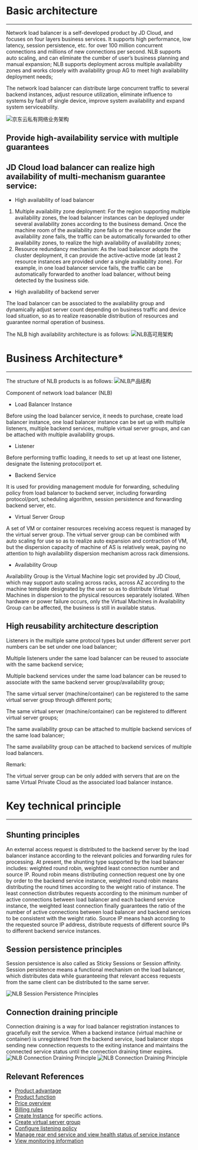# Basic architecture

----------

Network load balancer is a self-developed product by JD Cloud, and focuses on four layers business services. It supports high performance, low latency, session persistence, etc. for over 100 million concurrent connections and millions of new connections per second. NLB supports auto scaling, and can eliminate the cumber of user’s business planning and manual expansion; NLB supports deployment across multiple availability zones and works closely with availability group AG to meet high availability deployment needs;

The network load balancer can distribute large concurrent traffic to several backend instances, adjust resource utilization, eliminate influence to systems by fault of single device, improve system availability and expand system serviceability.

![京东云私有网络业务架构](../../../../image/Networking/NLB/NLB-VPC-Arch.png)

## Provide high-availability service with multiple guarantees

## JD Cloud load balancer can realize high availability of multi-mechanism guarantee service:



- High availability of load balancer



1. Multiple availability zone deployment: For the region supporting multiple availability zones, the load balancer instances can be deployed under several availability zones according to the business demand. Once the machine room of the availability zone fails or the resource under the availability zone fails, the traffic can be automatically forwarded to other availability zones, to realize the high availability of availability zones;
2. Resource redundancy mechanism: As the load balancer adopts the cluster deployment, it can provide the active-active mode (at least 2 resource instances are provided under a single availability zone). For example, in one load balancer service fails, the traffic can be automatically forwarded to another load balancer, without being detected by the business side.



- High availability of backend server

The load balancer can be associated to the availability group and dynamically adjust server count depending on business traffic and device load situation, so as to realize reasonable distribution of resources and guarantee normal operation of business.

The NLB high availability architecture is as follows:
![NLB高可用架构](../../../../image/Networking/NLB/NLB-HA.png)

# Business Architecture*

----------

The structure of NLB products is as follows:
![NLB产品结构](../../../../image/Networking/NLB/NLB-Arch.png)




Component of network load balancer (NLB)



- Load Balancer Instance

Before using the load balancer service, it needs to purchase, create load balancer instance, one load balancer instance can be set up with multiple listeners, multiple backend services, multiple virtual server groups, and can be attached with multiple availability groups.



- Listener

Before performing traffic loading, it needs to set up at least one listener, designate the listening protocol/port et.



- Backend Service

It is used for providing management module for forwarding, scheduling policy from load balancer to backend server, including forwarding protocol/port, scheduling algorithm, session persistence and forwarding backend server, etc.



- Virtual Server Group

A set of VM or container resources receiving access request is managed by the virtual server group. The virtual server group can be combined with auto scaling for use so as to realize auto expansion and contraction of VM, but the dispersion capacity of machine of AS is relatively weak, paying no attention to high availability dispersion mechanism across rack dimensions.



- Availability Group

Availability Group is the Virtual Machine logic set provided by JD Cloud, which may support auto scaling across racks, across AZ according to the machine template designated by the user so as to distribute Virtual Machines in dispersion to the physical resources separately isolated. When hardware or power failure occurs, only the Virtual Machines in Availability Group can be affected, the business is still in available status.

## High reusability architecture description

Listeners in the multiple same protocol types but under different server port numbers can be set under one load balancer;

Multiple listeners under the same load balancer can be reused to associate with the same backend service;

Multiple backend services under the same load balancer can be reused to associate with the same backend server group/availability group;

The same virtual server (machine/container) can be registered to the same virtual server group through different ports;

The same virtual server (machine/container) can be registered to different virtual server groups;

The same availability group can be attached to multiple backend services of the same load balancer;

The same availability group can be attached to backend services of multiple load balancers.

Remark:

The virtual server group can be only added with servers that are on the same Virtual Private Cloud as the associated load balancer instance.

# Key technical principle

----------

## Shunting principles

An external access request is distributed to the backend server by the load balancer instance according to the relevant policies and forwarding rules for processing. At present, the shunting type supported by the load balancer includes: weighted round robin, weighted least connection number and source IP. Round robin means distributing connection request one by one by order to the backend service instance, weighted round robin means distributing the round times according to the weight ratio of instance. The least connection distributes requests according to the minimum number of active connections between load balancer and each backend service instance, the weighted least connection finally guarantees the ratio of the number of active connections between load balancer and backend services to be consistent with the weight ratio. Source IP means hash according to the requested source IP address, distribute requests of different source IPs to different backend service instances.

## Session persistence principles

Session persistence is also called as Sticky Sessions or Session affinity. Session persistence means a functional mechanism on the load balancer, which distributes data while guaranteeing that relevant access requests from the same client can be distributed to the same server.

![NLB Session Persistence Principles](../../../../image/Networking/NLB/NLB-SessionSticky-Therory.png)

## Connection draining principle

Connection draining is a way for load balancer registration instances to gracefully exit the service. When a backend instance (virtual machine or container) is unregistered from the backend service, load balancer stops sending new connection requests to the exiting instance and maintains the connected service status until the connection draining timer expires.
![NLB Connection Draining Principle](../../../../image/Networking/NLB/NLB-ConnectionDraining1-Therory.png)
![NLB Connection Draining Principle](../../../../image/Networking/NLB/NLB-ConnectionDraining2-Therory.png)

## Relevant References

- [Product advantage](../Introduction/Benefits.md)
- [Product function](../Introduction/Functions.md)
- [Price overview](../Pricing/Price-Overview.md)
- [Billing rules](../Pricing/Billing-Rules.md)
- [Create Instance](../Getting-Started/Create-Instance.md) for specific actions.
- [Create virtual server group](../Operation-Guide/TargetGroup-Management.md)
- [Configure listening policy](../Operation-Guide/Listener-Management.md)
- [Manage rear end service and view health status of service instance](../Operation-Guide/Backend-Management.md)
- [View monitoring information](../Operation-Guide/Monitoring.md)



